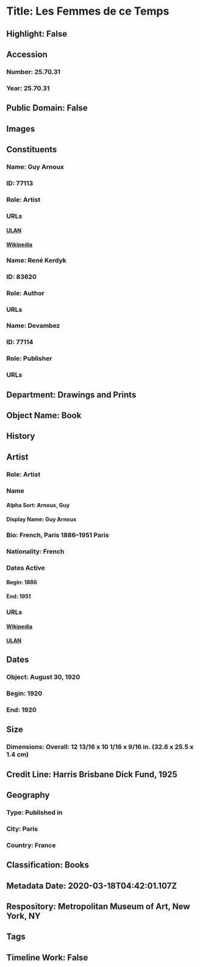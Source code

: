 # Title: Les Femmes de ce Temps
## Highlight: False
## Accession
### Number: 25.70.31
### Year: 25.70.31
## Public Domain: False
## Images
## Constituents
### Name: Guy Arnoux
### ID: 77113
### Role: Artist
### URLs
#### [ULAN](http://vocab.getty.edu/page/ulan/500056682)
#### [Wikipedia](https://www.wikidata.org/wiki/Q3121521)
### Name: René Kerdyk
### ID: 83620
### Role: Author
### URLs
### Name: Devambez
### ID: 77114
### Role: Publisher
### URLs
## Department: Drawings and Prints
## Object Name: Book
## History
## Artist
### Role: Artist
### Name
#### Alpha Sort: Arnoux, Guy
#### Display Name: Guy Arnoux
### Bio: French, Paris 1886–1951 Paris
### Nationality: French
### Dates Active
#### Begin: 1886
#### End: 1951
### URLs
#### [Wikipedia](https://www.wikidata.org/wiki/Q3121521)
#### [ULAN](http://vocab.getty.edu/page/ulan/500056682)
## Dates
### Object: August 30, 1920
### Begin: 1920
### End: 1920
## Size
### Dimensions: Overall: 12 13/16 x 10 1/16 x 9/16 in. (32.6 x 25.5 x 1.4 cm)
## Credit Line: Harris Brisbane Dick Fund, 1925
## Geography
### Type: Published in
### City: Paris
### Country: France
## Classification: Books
## Metadata Date: 2020-03-18T04:42:01.107Z
## Respository: Metropolitan Museum of Art, New York, NY
## Tags
## Timeline Work: False